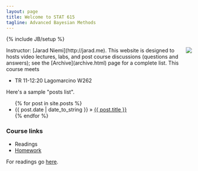 ```yaml
---
layout: page
title: Welcome to STAT 615
tagline: Advanced Bayesian Methods
---
```

{% include JB/setup %}


<img src="http://upload.wikimedia.org/wikipedia/commons/thumb/e/ed/Bayes_icon.svg/200px-Bayes_icon.svg.png" align="right" />
Instructor: [Jarad Niemi](http://jarad.me). This website is designed to hosts video lectures, labs, and post course discussions (questions and answers); see the [Archive](archive.html) page for a complete list. This course meets

- TR 11-12:20 Lagomarcino W262

Here's a sample "posts list".

<ul class="posts">
  {% for post in site.posts %}
    <li><span>{{ post.date | date_to_string }}</span> &raquo; <a href="{{ BASE_PATH }}{{ post.url }}">{{ post.title }}</a></li>
  {% endfor %}
</ul>

### Course links

- Readings
- [Homework](homework.html)

For readings go [here](/stat615/schedule/).


